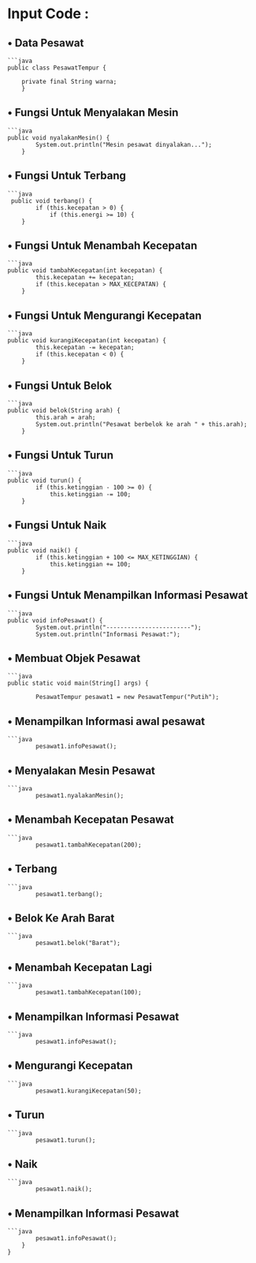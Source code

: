 
# Input Code :
## • Data Pesawat
```
```java
public class PesawatTempur {

    private final String warna;
    }
```
## • Fungsi Untuk Menyalakan Mesin
```
```java
public void nyalakanMesin() {
        System.out.println("Mesin pesawat dinyalakan...");
    }
```
## • Fungsi Untuk Terbang
```
```java
 public void terbang() {
        if (this.kecepatan > 0) {
            if (this.energi >= 10) { 
    }
```
## • Fungsi Untuk Menambah Kecepatan
```
```java
public void tambahKecepatan(int kecepatan) {
        this.kecepatan += kecepatan;
        if (this.kecepatan > MAX_KECEPATAN) {
    }
```
## • Fungsi Untuk Mengurangi Kecepatan
```
```java
public void kurangiKecepatan(int kecepatan) {
        this.kecepatan -= kecepatan;
        if (this.kecepatan < 0) {
    }
```
## • Fungsi Untuk Belok
```
```java
public void belok(String arah) {
        this.arah = arah;
        System.out.println("Pesawat berbelok ke arah " + this.arah);
    }
```
## • Fungsi Untuk Turun
```
```java
public void turun() {
        if (this.ketinggian - 100 >= 0) {
            this.ketinggian -= 100;
    }
```
## • Fungsi Untuk Naik
```
```java
public void naik() {
        if (this.ketinggian + 100 <= MAX_KETINGGIAN) {
            this.ketinggian += 100;
    }
```
## • Fungsi Untuk Menampilkan Informasi Pesawat
```
```java
public void infoPesawat() {
        System.out.println("------------------------");
        System.out.println("Informasi Pesawat:");
```

## • Membuat Objek Pesawat
```
```java
public static void main(String[] args) {

        PesawatTempur pesawat1 = new PesawatTempur("Putih");
```

## • Menampilkan Informasi awal pesawat
```
```java
        pesawat1.infoPesawat();
```

## • Menyalakan Mesin Pesawat
```
```java
        pesawat1.nyalakanMesin(); 
```

## • Menambah Kecepatan Pesawat
```
```java
        pesawat1.tambahKecepatan(200);
```

## • Terbang
```
```java
        pesawat1.terbang();
```

## • Belok Ke Arah Barat
```
```java
        pesawat1.belok("Barat");
```

## • Menambah Kecepatan Lagi
```
```java
        pesawat1.tambahKecepatan(100);
```

## • Menampilkan Informasi Pesawat
```
```java
        pesawat1.infoPesawat();
```

## • Mengurangi Kecepatan
```
```java
        pesawat1.kurangiKecepatan(50);
```

## • Turun
```
```java
        pesawat1.turun();
```

## • Naik
```
```java
        pesawat1.naik();
```

## • Menampilkan Informasi Pesawat
```
```java
        pesawat1.infoPesawat();
    }
}
